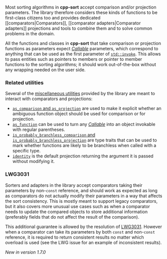 Most sorting algorithms in **cpp-sort** accept comparison and/or projection parameters. The library therefore considers these kinds of functions to be first-class citizens too and provides dedicated [[comparators|Comparators]], [[comparator adapters|Comparator adapters]] projections and tools to combine them and to solve common problems in the domain.

All the functions and classes in **cpp-sort** that take comparison or projection functions as parameters expect [*Callable*][callable] parameters, which correspond to anything that can be used as the first parameter of [`std::invoke`][std-invoke]. This allows to pass entities such as pointers to members or pointer to member functions to the sorting algorithms; it should work out-of-the-box without any wrapping needed on the user side.

### Related utilities

Several of the [miscellaneous utilities][utilities] provided by the library are meant to interact with comparators and projections:
- [`as_comparison` and `as_projection`][as-comparison-as-projection] are used to make it explicit whether an ambiguous function object should be used for comparison or for projection.
- [`as_function`][as-function] can be used to turn any [*Callable*][callable] into an object invokable with regular parentheses.
- [`is_probably_branchless_comparison` and `is_probably_branchless_projection`][branchless-traits] are type traits that can be used to mark whether functions are likely to be branchless when called with a specific type.
- [`identity`][misc-function-objects] is the default projection returning the argument it is passed without modifying it.

### LWG3031

Sorters and adapters in the library accept comparators taking their parameters by non-`const` reference, and should work as expected as long as comparators do not actually modify their parameters in a way that affects the sort consistency. This is mostly meant to support legacy comparators, but it also covers more unusual use cases such as when a comparator needs to update the compared objects to store additional information (preferably fields that do not affect the result of the comparison).

This additional guarantee is allowed by the resolution of [LWG3031][lwg3031]. However when a comparator can take its parameters by both `const` and non-`const` reference, it is required to return consistent results no matter which overload is used (see the LWG issue for an example of inconsistent results).

*New in version 1.7.0*


  [as-comparison-as-projection]: https://github.com/Morwenn/cpp-sort/wiki/Miscellaneous-utilities#as_comparison-and-as_projection
  [as-function]: https://github.com/Morwenn/cpp-sort/wiki/Miscellaneous-utilities#as_function
  [branchless-traits]: https://github.com/Morwenn/cpp-sort/wiki/Miscellaneous-utilities#branchless-traits
  [callable]: https://en.cppreference.com/w/cpp/named_req/Callable
  [lwg3031]: https://wg21.link/LWG3031
  [misc-function-objects]: https://github.com/Morwenn/cpp-sort/wiki/Miscellaneous-utilities#miscellaneous-function-objects
  [std-invoke]: https://en.cppreference.com/w/cpp/utility/functional/invoke
  [utilities]: https://github.com/Morwenn/cpp-sort/wiki/Miscellaneous-utilities
